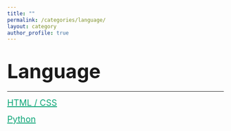 ```yaml
---
title: ""
permalink: /categories/language/
layout: category
author_profile: true
---
```


# <span style="font-size: 45px">Language</span>

---

<a href="https://nam-ki-bok.github.io/categories/HTML/" style="color: #0FA678; font-size: 20px">HTML / CSS</a>

<a href="https://nam-ki-bok.github.io/categories/Python/" style="color: #0FA678; font-size: 20px">Python</a>

